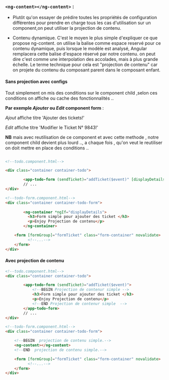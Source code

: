 ### `<ng-content></ng-content>` :

* Plutôt qu'on essayer de prédire toutes les propriétés de configuration différentes pour prendre en charge tous les cas d'utilisation sur un component,on peut utiliser la projection de contenu. 

* Contenu dynamique. C'est le moyen le plus simple d'expliquer ce que propose ng-content. on utilise la balise **<ng-content></ng-content>** comme espace reservé pour ce contenu dynamique, puis lorsque le modèle est analysé, Angular remplacera cette balise d'espace réservé par notre contenu.
 on peut dire c'est comme une interpolation des accolades, mais à plus grande échelle. Le terme technique pour cela est "projection de contenu" car on projete du contenu du composant parent dans le composant enfant.

#### Sans projection avec configs

Tout simplement on mis des conditions sur le component child ,selon ces conditions on affiche ou cache des fonctionnalités ..

**Par exemple  *Ajouter* ou *Edit*  component form** :

  *Ajout* affiche titre 'Ajouter des tickets!'
  
  *Edit* affiche titre 'Modifier le Ticket N° 9843!'

**NB** mais avec reutilisation de ce component et avec cette methode , notre component child devient plus lourd .., a chaque fois , qu'on veut le reutiliser on doit mettre en place des conditions ..

```html

<!--todo.component.html-->

<div class="container container-todo">

        <app-todo-form (sendTicket)="addTicket($event)" [displayDetails]="isDisplayDetails"></app-todo-form>
        // ...
</div>

<!--todo-form.component.html-->
<div class="container container-todo-form">
        
        <ng-container *ngIf="displayDetails">
          <h3>Form simple pour ajouter des ticket </h3>
          <p>Enjoy Projection de contenu</p>
        </ng-container>

    <form [formGroup]="formTicket" class="form-container" novalidate>
          <!--...-->
    </form>
</div>
```
#### Avec projection de contenu

```html
<!--todo.component.html-->
<div class="container container-todo">

        <app-todo-form (sendTicket)="addTicket($event)">
            <!--BEGIN Projection de contenur simple -->
            <h3>Form simple pour ajouter des ticket </h3>
            <p>Enjoy Projection de contenu</p>
            <!--END Projection de contenur simple  -->
        </app-todo-form>
        // ...
</div>

<!--todo-form.component.html-->
<div class="container container-todo-form">

    <!--BEGIN  projection de contenu simple.-->
    <ng-content></ng-content>
    <!--END  projection de contenu simple.-->

    <form [formGroup]="formTicket" class="form-container" novalidate>
          <!--...-->
    </form>
</div>

```
